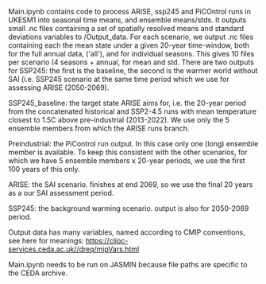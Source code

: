 Main.ipynb contains code to process ARISE, ssp245 and PiCOntrol runs in UKESM1 into seasonal time means, and ensemble means/stds. It outputs small .nc files containing a set of spatially resolved means and standard deviations variables to /Output_data. For each scenario, we output .nc files containing each the mean state under a given 20-year time-window, both for the full annual data, ('all'), and for individual seasons. This gives 10 files per scenario (4 seasons + annual, for mean and std. There are two outputs for SSP245: the first is the baseline, the second is the warmer world without SAI (i.e. SSP245 scenario at the same time period which we use for assessing ARISE (2050-2069).  

SSP245_baseline: the target state ARISE aims for, i.e. the 20-year period from the concatenated historical and SSP2-4.5 runs with mean temperature closest to 1.5C above pre-industrial (2013-2022). We use only the 5 ensemble members from which the ARISE runs branch. 

Preindustrial: the PiControl run output. In this case only one (long) ensemble member is available. To keep this consistent with the other scenarios, for which we have 5 ensemble members x 20-year periods, we use the first 100 years of this only. 

ARISE: the SAI scenario. finishes at end 2069, so we use the final 20 years as a our SAI assessment period. 

SSP245: the background warming scenario. output is also for 2050-2069 period. 


 
Output data has many variables, named according to CMIP conventions, see here for meanings: https://clipc-services.ceda.ac.uk//dreq/mipVars.html

Main.ipynb needs to be run on JASMIN because file paths are specific to the CEDA archive. 

 
